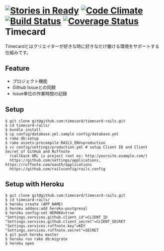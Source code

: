 [![Stories in Ready](https://badge.waffle.io/ruffnote/timecard-rails.png?label=ready&title=Ready)](https://waffle.io/ruffnote/timecard-rails)
[![Code Climate](https://codeclimate.com/github/ruffnote/timecard-rails/badges/gpa.svg)](https://codeclimate.com/github/ruffnote/timecard-rails)
[![Build Status](https://travis-ci.org/ruffnote/timecard-rails.svg?branch=master)](https://travis-ci.org/ruffnote/timecard-rails)
[![Coverage Status](https://coveralls.io/repos/ruffnote/timecard-rails/badge.png)](https://coveralls.io/r/ruffnote/timecard-rails)
Timecard
========
Timecardとはクリエイターが好きな時に好きなだけ働ける環境をサポートする仕組みです。

Feature
-------
* プロジェクト機能
* Github Issueとの同期
* Issue単位の作業時間の記録

Setup
-----
    $ git clone git@github.com:timecard/timecard-rails.git
    $ cd timecard-rails/
    $ bundle install
    $ cp config/database.yml.sample config/database.yml
    $ rake db:setup
    $ rake assets:precompile RAILS_ENV=production
    $ vi config/settings/production.yml # setup Client ID and Client Secret of GitHub and Ruffnote
      (callback URL is project root ex: http:/yoursite.example.com/)
      https://github.com/settings/applications, https://ruffnote.com/oauth/applications
      https://github.com/railsconfig/rails_config

Setup with Heroku
------
    $ git clone git@github.com:timecard/timecard-rails.git
    $ cd timecard-rails/
    $ heroku create (APP_NAME)
    $ heroku addons:add heroku-postgresql
    $ heroku config:set HEROKU=true "Settings.services.github.client_id"=CLIENT_ID "Settings.services.github.client_secret"=CLIENT_SECRET "Settings.services.ruffnote.key"=KEY "Settings.services.ruffnote.secret"=SECRET
    $ git push heroku master
    $ heroku run rake db:migrate
    $ heroku open
